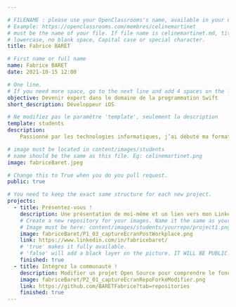 ```yaml
---

# FILENAME : please use your OpenClassrooms's name, available in your url.
# Example: https://openclassrooms.com/membres/celinemartinet
# must be the name of your file. If file name is celinemartinet.md, title is celinemartinet.
# lowercase, no blank space, Capital case or special character.
title: Fabrice BARET

# First name or full name
name: Fabrice BARET
date: 2021-10-15 12:00

# One line.
# If you need more space, go to the next line and add 4 spaces on the left, as in 'description'.
objective: Devenir expert dans le domaine de la programmation Swift
short_description: Développeur iOS

# Ne modifiez pas le paramètre 'template', seulement la description
template: students
description:
    Passionné par les technologies informatiques, j’ai débuté ma formation pour devenir développeur en 2015 en suivant un cursus scolaire au Québec d’informatique de gestion orienté vers le divertissement numérique. Souhaitant maintenant me spécialiser en tant que développeur d’applications iOS, je suis une formation en alternance dispensée par OpenClassrooms.

# image must be located in content/images/students
# name should be the same as this file. Eg: celinemartinet.png
image: fabriceBaret.jpeg

# Change this to True when you do you pull request.
public: true

# You need to keep the exact same structure for each new project.
projects:
  - title: Présentez-vous !
    description: Une présentation de moi-même et un lien vers mon LinkedIn.
    # Create a new repository for your images. Name it the same as your nickname and profile picture.
    # Image must be here: content/images/students/yourrepo/project1.png
    image: fabriceBaret/P1_03_captureEcranPostWorkplace.png
    link: https://www.linkedin.com/in/fabricebaret/
    # 'true' makes it fully available.
    # 'false' will add a black layer on the picture. IT WILL BE PUBLIC!
    finished: true
  - title: Intégrez la communauté !
    description: Modifier un projet Open Source pour comprendre le fonctionnement de Git
    image: fabriceBaret/P2_01_captureEcranRepoForkeModifier.png
    link: https://github.com/BARETFabrice?tab=repositories
    finished: true
---
```

